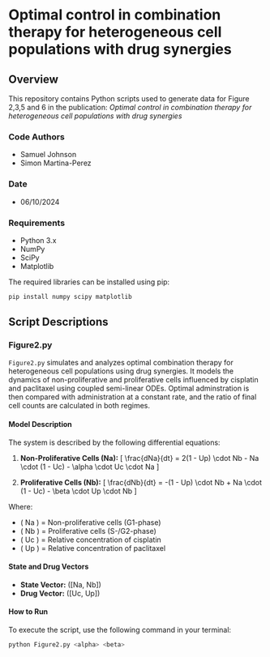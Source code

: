 # Optimal control in combination therapy for heterogeneous cell populations with drug synergies

## Overview
This repository contains Python scripts used to generate data for Figure 2,3,5 and 6 in the publication:
_Optimal control in combination therapy for heterogeneous cell populations with drug synergies_

### Code Authors
- Samuel Johnson
- Simon Martina-Perez

### Date
- 06/10/2024

### Requirements
- Python 3.x
- NumPy
- SciPy
- Matplotlib

The required libraries can be installed using pip:

```bash
pip install numpy scipy matplotlib
```
## Script Descriptions

### Figure2.py
`Figure2.py` simulates and analyzes optimal combination therapy for heterogeneous cell populations using drug synergies.
It models the dynamics of non-proliferative and proliferative cells influenced by cisplatin and paclitaxel using coupled
semi-linear ODEs. Optimal adminstration is then compared with administration at a constant rate, and the ratio of final
cell counts are calculated in both regimes.

#### Model Description
The system is described by the following differential equations:

1. **Non-Proliferative Cells (Na):**
   \[
   \frac{dNa}{dt} = 2(1 - Up) \cdot Nb - Na \cdot (1 - Uc) - \alpha \cdot Uc \cdot Na
   \]

2. **Proliferative Cells (Nb):**
   \[
   \frac{dNb}{dt} = -(1 - Up) \cdot Nb + Na \cdot (1 - Uc) - \beta \cdot Up \cdot Nb
   \]

Where:
- \( Na \) = Non-proliferative cells (G1-phase)
- \( Nb \) = Proliferative cells (S-/G2-phase)
- \( Uc \) = Relative concentration of cisplatin
- \( Up \) = Relative concentration of paclitaxel

#### State and Drug Vectors
- **State Vector:** \([Na, Nb]\)
- **Drug Vector:** \([Uc, Up]\)


#### How to Run
To execute the script, use the following command in your terminal:

```bash
python Figure2.py <alpha> <beta>
